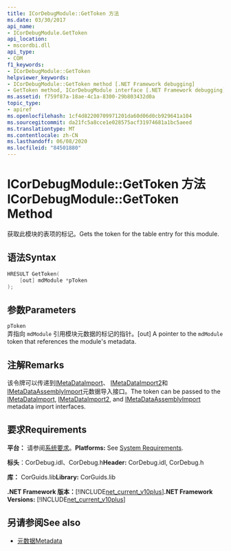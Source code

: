 ```yaml
---
title: ICorDebugModule::GetToken 方法
ms.date: 03/30/2017
api_name:
- ICorDebugModule.GetToken
api_location:
- mscordbi.dll
api_type:
- COM
f1_keywords:
- ICorDebugModule::GetToken
helpviewer_keywords:
- ICorDebugModule::GetToken method [.NET Framework debugging]
- GetToken method, ICorDebugModule interface [.NET Framework debugging]
ms.assetid: f759f87a-18ae-4c1a-8300-29b803432d0a
topic_type:
- apiref
ms.openlocfilehash: 1cf4d82200709971201da60d06d0cb929641a104
ms.sourcegitcommit: da21fc5a8cce1e028575acf31974681a1bc5aeed
ms.translationtype: MT
ms.contentlocale: zh-CN
ms.lasthandoff: 06/08/2020
ms.locfileid: "84501880"
---
```

# <a name="icordebugmodulegettoken-method"></a><span data-ttu-id="e3728-102">ICorDebugModule::GetToken 方法</span><span class="sxs-lookup"><span data-stu-id="e3728-102">ICorDebugModule::GetToken Method</span></span>
<span data-ttu-id="e3728-103">获取此模块的表项的标记。</span><span class="sxs-lookup"><span data-stu-id="e3728-103">Gets the token for the table entry for this module.</span></span>  
  
## <a name="syntax"></a><span data-ttu-id="e3728-104">语法</span><span class="sxs-lookup"><span data-stu-id="e3728-104">Syntax</span></span>  
  
```cpp  
HRESULT GetToken(  
    [out] mdModule *pToken  
);  
```  
  
## <a name="parameters"></a><span data-ttu-id="e3728-105">参数</span><span class="sxs-lookup"><span data-stu-id="e3728-105">Parameters</span></span>  
 `pToken`  
 <span data-ttu-id="e3728-106">弄指向 `mdModule` 引用模块元数据的标记的指针。</span><span class="sxs-lookup"><span data-stu-id="e3728-106">[out] A pointer to the `mdModule` token that references the module's metadata.</span></span>  
  
## <a name="remarks"></a><span data-ttu-id="e3728-107">注解</span><span class="sxs-lookup"><span data-stu-id="e3728-107">Remarks</span></span>  
 <span data-ttu-id="e3728-108">该令牌可以传递到[IMetaDataImport](../metadata/imetadataimport-interface.md)、 [IMetaDataImport2](../metadata/imetadataimport2-interface.md)和[IMetaDataAssemblyImport](../metadata/imetadataassemblyimport-interface.md)元数据导入接口。</span><span class="sxs-lookup"><span data-stu-id="e3728-108">The token can be passed to the [IMetaDataImport](../metadata/imetadataimport-interface.md), [IMetaDataImport2](../metadata/imetadataimport2-interface.md), and [IMetaDataAssemblyImport](../metadata/imetadataassemblyimport-interface.md) metadata import interfaces.</span></span>  
  
## <a name="requirements"></a><span data-ttu-id="e3728-109">要求</span><span class="sxs-lookup"><span data-stu-id="e3728-109">Requirements</span></span>  
 <span data-ttu-id="e3728-110">**平台：** 请参阅[系统要求](../../get-started/system-requirements.md)。</span><span class="sxs-lookup"><span data-stu-id="e3728-110">**Platforms:** See [System Requirements](../../get-started/system-requirements.md).</span></span>  
  
 <span data-ttu-id="e3728-111">**标头**：CorDebug.idl、CorDebug.h</span><span class="sxs-lookup"><span data-stu-id="e3728-111">**Header:** CorDebug.idl, CorDebug.h</span></span>  
  
 <span data-ttu-id="e3728-112">**库：** CorGuids.lib</span><span class="sxs-lookup"><span data-stu-id="e3728-112">**Library:** CorGuids.lib</span></span>  
  
 <span data-ttu-id="e3728-113">**.NET Framework 版本：**[!INCLUDE[net_current_v10plus](../../../../includes/net-current-v10plus-md.md)]</span><span class="sxs-lookup"><span data-stu-id="e3728-113">**.NET Framework Versions:** [!INCLUDE[net_current_v10plus](../../../../includes/net-current-v10plus-md.md)]</span></span>  
  
## <a name="see-also"></a><span data-ttu-id="e3728-114">另请参阅</span><span class="sxs-lookup"><span data-stu-id="e3728-114">See also</span></span>

- [<span data-ttu-id="e3728-115">元数据</span><span class="sxs-lookup"><span data-stu-id="e3728-115">Metadata</span></span>](../metadata/index.md)
